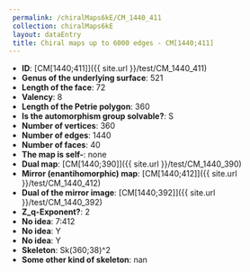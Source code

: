 ```yaml
--- 
 permalink: /chiralMaps6kE/CM_1440_411 
 collection: chiralMaps6kE
 layout: dataEntry
 title: Chiral maps up to 6000 edges - CM[1440;411]
---
```


- **ID**: [CM[1440;411]]({{ site.url }}/test/CM_1440_411)
- **Genus of the underlying surface**: 521
- **Length of the face**: 72
- **Valency**: 8
- **Length of the Petrie polygon**: 360
- **Is the automorphism group solvable?**: S
- **Number of vertices**: 360
- **Number of edges**: 1440
- **Number of faces**: 40
- **The map is self-**: none
- **Dual map**: [CM[1440;390]]({{ site.url }}/test/CM_1440_390)
- **Mirror (enantihomorphic) map**: [CM[1440;412]]({{ site.url }}/test/CM_1440_412)
- **Dual of the mirror image**: [CM[1440;392]]({{ site.url }}/test/CM_1440_392)
- **Z_q-Exponent?**: 2
- **No idea**:  7:412
- **No idea**: Y
- **No idea**: Y
- **Skeleton**: Sk(360;38)^2
- **Some other kind of skeleton**: nan

